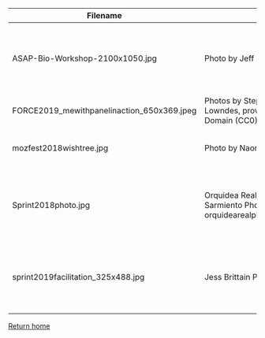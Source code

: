 
| Filename | Credit | URL | Notes |
| ---------- | ------ | ------------- | ------------------ |
| ASAP-Bio-Workshop-2100x1050.jpg | Photo by Jeff Dowling | More info at https://asapbio.org/building-trust-in-preprints-together | Taken at ASAPbio workshop 2020, Hinxton Hall, Cambridge |
| FORCE2019_mewithpanelinaction_650x369.jpeg | Photos by Stephanie Wright and Julia Lowndes, provided to the Public Domain (CC0) | More info at https://asapbio.org/force2019-preprints-success-panel | Taken at FORCE2019 Edinburgh |
| mozfest2018wishtree.jpg | Photo by Naomi Penfold | More info at https://elifesciences.org/labs/7b73319e/fostering-collaboration-at-mozfest | Taken at MozFest 2018 London |
| Sprint2018photo.jpg | Orquidea Real Photobook - Julieta Sarmiento Photography orquidearealphotobook.wordpress.com/ | https://flic.kr/p/KhmnKb | Taken at Cambridge Junction during the eLife Innovation Sprint 2018 |
| sprint2019facilitation_325x488.jpg | Jess Brittain Photography | https://flic.kr/p/2hh9GM5 | Taken at Cambridge Junction during the eLife Innovation Sprint 2019 |

[Return home](https://npscience.github.io)
